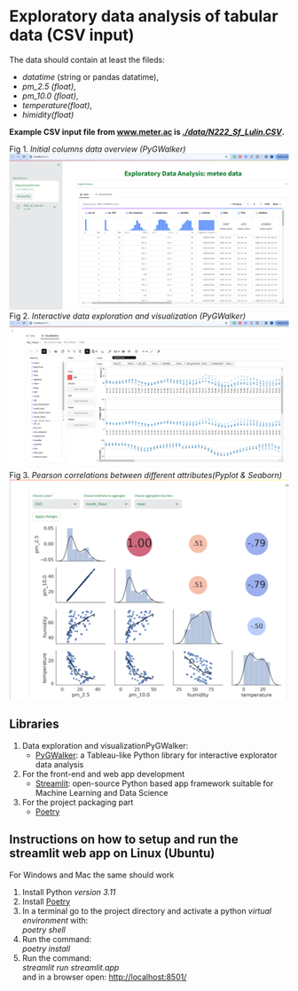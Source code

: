 #  Exploratory data analysis of tabular data (CSV input) 

The data should contain at least the fileds: 
- _datatime_ (string or pandas datatime),
- _pm_2.5 (float)_, 
- _pm_10.0 (float)_, 
- _temperature(float)_, 
- _himidity(float)_  

**Example CSV input file from www.meter.ac is [_./data/N222_Sf_Lulin.CSV_](./data/N222_Sf_Lulin.CSV_).**

Fig 1. _Initial columns data overview (PyGWalker)_
![Screenshots 01](./screenshots/screenshot_01.png)
Fig 2. _Interactive data exploration and visualization (PyGWalker)_
![Screenshots 02](./screenshots/screenshot_02.png)
Fig 3. _Pearson correlations between different attributes(Pyplot & Seaborn)_
![Screenshots 03](./screenshots/screenshot_03.png)

<!-- ![Project structure](./screenshots_webapp/project_structure_extadel.png) -->

## Libraries
1. Data exploration and visualizationPyGWalker:  
    - [PyGWalker](https://github.com/Kanaries/pygwalker): a Tableau-like Python library for interactive explorator data analysis
2. For the front-end and web app development
    - [Streamlit](https://streamlit.io/): open-source Python based app framework suitable for Machine Learning and Data Science
3. For the project packaging part
    - [Poetry](https://python-poetry.org/)


## Instructions on how to setup and run the streamlit web app on Linux (Ubuntu)
For Windows and Mac the same should work 

1. Install Python _version 3.11_
2. Install [Poetry](https://python-poetry.org/docs/#installation) 
3. In a terminal go to the project directory and activate a python _virtual environment_ with: \
_poetry shell_
4. Run the command: \
_poetry install_
5. Run the command: \
_streamlit run streamlit.app_ \
and in a browser open: [http://localhost:8501/](http://localhost:8501/)


